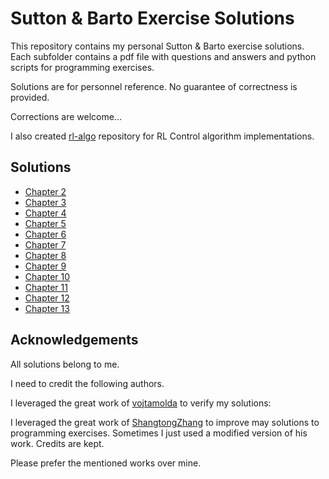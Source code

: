 # Sutton & Barto Exercise Solutions

This repository contains my personal Sutton & Barto exercise solutions. Each subfolder contains a pdf file with questions and answers and python scripts for programming exercises.   

Solutions are for personnel reference. No guarantee of correctness is provided. 

Corrections are welcome...

I also created  [rl-algo](https://github.com/habanoz/rl-algo) repository for RL Control algorithm implementations.

## Solutions

* [Chapter 2](chapter02/exercises2.pdf)
* [Chapter 3](chapter03/exercises3.pdf)
* [Chapter 4](chapter04/exercises4.pdf)
* [Chapter 5](chapter05/exercises5.pdf)
* [Chapter 6](chapter06/exercises6.pdf)
* [Chapter 7](chapter07/exercises7.pdf)
* [Chapter 8](chapter08/exercises8.pdf)
* [Chapter 9](chapter09/exercises9.pdf)
* [Chapter 10](chapter10/exercises10.pdf)
* [Chapter 11](chapter11/exercises11.pdf)
* [Chapter 12](chapter12/exercises12.pdf)
* [Chapter 13](chapter13/exercises13.pdf)


## Acknowledgements

All solutions belong to me. 

I need to credit the following authors.

I leveraged the great work of [vojtamolda](
https://github.com/vojtamolda/reinforcement-learning-an-introduction) to verify my solutions:


I leveraged the great work of [ShangtongZhang](https://github.com/ShangtongZhang/reinforcement-learning-an-introduction) to improve may solutions to programming exercises. Sometimes I just used a modified version of his work. Credits are kept.

Please prefer the mentioned works over mine. 
